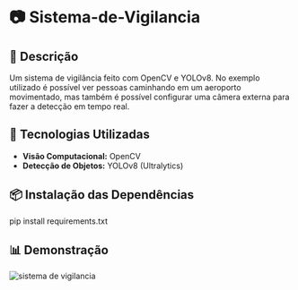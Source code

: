 # 📷 Sistema-de-Vigilancia

## 📄 Descrição
Um sistema de vigilância feito com OpenCV e YOLOv8. No exemplo utilizado é possível ver pessoas caminhando em um aeroporto movimentado, mas também é possível configurar uma câmera externa para fazer a detecção em tempo real.

## 🚀 Tecnologias Utilizadas
- **Visão Computacional:** OpenCV
- **Detecção de Objetos:** YOLOv8 (Ultralytics)

## 📦 Instalação das Dependências
pip install requirements.txt

## 📊 Demonstração
![sistema de vigilancia](https://github.com/user-attachments/assets/34651f32-3be0-4afd-ac90-cf24c89fa383)
